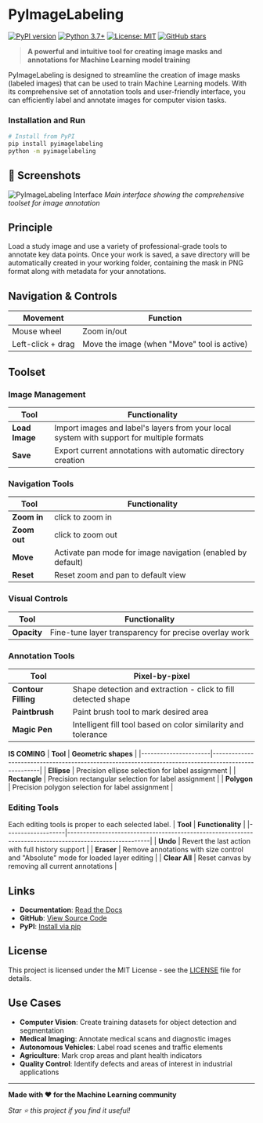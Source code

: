 # PyImageLabeling

[![PyPI version](https://badge.fury.io/py/pyimagelabeling.svg)](https://badge.fury.io/py/pyimagelabeling)
[![Python 3.7+](https://img.shields.io/badge/python-3.7+-blue.svg)](https://www.python.org/downloads/)
[![License: MIT](https://img.shields.io/badge/License-MIT-yellow.svg)](https://opensource.org/licenses/MIT)
[![GitHub stars](https://img.shields.io/github/stars/yourusername/pyimagelabeling.svg)](https://github.com/yourusername/pyimagelabeling/stargazers)

> **A powerful and intuitive tool for creating image masks and annotations for Machine Learning model training**

PyImageLabeling is designed to streamline the creation of image masks (labeled images) that can be used to train Machine Learning models. With its comprehensive set of annotation tools and user-friendly interface, you can efficiently label and annotate images for computer vision tasks.


### Installation and Run

```bash
# Install from PyPI
pip install pyimagelabeling
python -m pyimagelabeling
```

## 📸 Screenshots

![PyImageLabeling Interface](screenshot.png)
*Main interface showing the comprehensive toolset for image annotation*

## Principle

Load a study image and use a variety of professional-grade tools to annotate key data points. Once your work is saved, a save directory will be automatically created in your working folder, containing the mask in PNG format along with metadata for your annotations.

## Navigation & Controls

| **Movement**      | **Function**                                     |
|-------------------|--------------------------------------------------|
| Mouse wheel       | Zoom in/out                                      |
| Left-click + drag | Move the image (when "Move" tool is active)     |

## Toolset

### **Image Management**
| **Tool**          | **Functionality**                                                                                      |
|-------------------|--------------------------------------------------------------------------------------------------------|
| **Load Image**    | Import images and label's layers from your local system with support for multiple formats              |
| **Save**          | Export current annotations with automatic directory creation                                           |

### **Navigation Tools**
| **Tool**          | **Functionality**                                                                                      |
|-------------------|--------------------------------------------------------------------------------------------------------|
| **Zoom in**      | click to zoom in                                                                                       |
| **Zoom out**      | click to zoom out                                                                                     |
| **Move**          | Activate pan mode for image navigation (enabled by default)                                           |
| **Reset**         | Reset zoom and pan to default view                                                                    |


### **Visual Controls**
| **Tool**          | **Functionality**                                                                                      |
|-------------------|--------------------------------------------------------------------------------------------------------|
| **Opacity**       | Fine-tune layer transparency for precise overlay work                                                  |

### **Annotation Tools**
| **Tool**             | **Pixel-by-pixel**                                                                                   |
|----------------------|-----------------------------------------------------------------------------------------------------|
| **Contour Filling**  |Shape detection and extraction - click to fill detected shape                        |
| **Paintbrush**       | Paint brush tool to mark desired area                |
| **Magic Pen**        | Intelligent fill tool based on color similarity and tolerance      |
**IS COMING**
| **Tool**             | **Geometric shapes**                                                                                   |
|----------------------|-----------------------------------------------------------------------------------------------------|
| **Ellipse**        | Precision ellipse selection for label assignment              |
| **Rectangle**        | Precision rectangular selection for label assignment              |
| **Polygon**        | Precision polygon selection for label assignment              |

### **Editing Tools**
Each editing tools is proper to each selected label.
| **Tool**          | **Functionality**                                                                                      |
|-------------------|--------------------------------------------------------------------------------------------------------|
| **Undo**          | Revert the last action with full history support                                                   |
| **Eraser**        | Remove annotations with size control and "Absolute" mode for loaded layer editing                     |
| **Clear All**     | Reset canvas by removing all current annotations                                                       |

## Links

- **Documentation**: [Read the Docs](https://pyimagelabeling.readthedocs.io/)
- **GitHub**: [View Source Code](https://github.com/yourusername/pyimagelabeling)
- **PyPI**: [Install via pip](https://pypi.org/project/pyimagelabeling/)


## License

This project is licensed under the MIT License - see the [LICENSE](LICENSE) file for details.

## Use Cases

- **Computer Vision**: Create training datasets for object detection and segmentation
- **Medical Imaging**: Annotate medical scans and diagnostic images
- **Autonomous Vehicles**: Label road scenes and traffic elements
- **Agriculture**: Mark crop areas and plant health indicators
- **Quality Control**: Identify defects and areas of interest in industrial applications

---

**Made with ❤️ for the Machine Learning community**

*Star ⭐ this project if you find it useful!*
